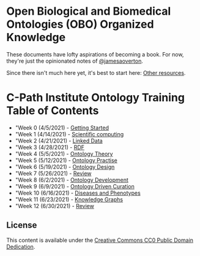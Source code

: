 # Open Biological and Biomedical Ontologies (OBO) Organized Knowledge

These documents have lofty aspirations of becoming a book.
For now, they're just the opinionated notes of [@jamesaoverton](https://github.com/jamesaoverton).

Since there isn't much here yet, it's best to start here: [Other resources](other/README.md).

# C-Path Institute Ontology Training Table of Contents

- "Week 0 (4/5/2021) - [Getting Started]()
- "Week 1 (4/14/2021) - [Scientific computing]()
- "Week 2 (4/21/2021) - [Linked Data]()
- "Week 3 (4/28/2021) - [RDF]()
- "Week 4 (5/5/2021) - [Ontology Theory]()
- "Week 5 (5/12/2021) - [Ontology Practise]()
- "Week 6 (5/19/2021) - [Ontology Design]()
- "Week 7 (5/26/2021) - [Review]()
- "Week 8 (6/2/2021) - [Ontology Development]()
- "Week 9 (6/9/2021) - [Ontology Driven Curation]()
- "Week 10 (6/16/2021) - [Diseases and Phenotypes]()
- "Week 11 (6/23/2021) - [Knowledge Graphs]()
- "Week 12 (6/30/2021) - [Review]()

## License

This content is available under the [Creative Commons CC0 Public Domain Dedication](LICENSE).
